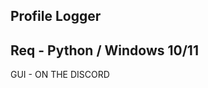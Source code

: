 Profile Logger
----------------
Req - Python / Windows 10/11
----------------
GUI - ON THE DISCORD

